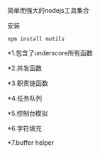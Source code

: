 简单而强大的nodejs工具集合

安装

    npm install mutils 


*1.包含了underscore所有函数

*2.并发函数

*3.职责链函数

*4.任务队列

*5.控制台模拟

*6.字符填充

*7.buffer helper

